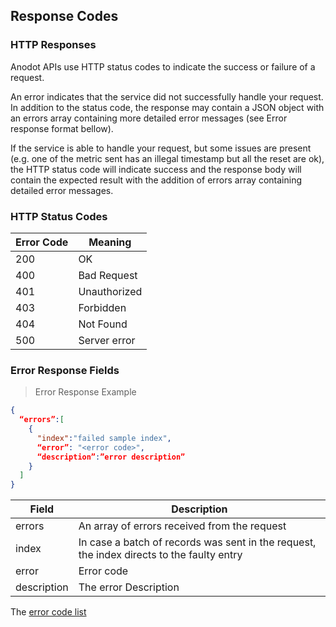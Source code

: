 ## Response Codes

### HTTP Responses
Anodot APIs use HTTP status codes to indicate the success or failure of a request.

An error indicates that the service did not successfully handle your request. In addition to the status code, the response may contain a JSON object with an errors array containing more detailed error messages (see Error response format bellow).

If the service is able to handle your request, but some issues are present (e.g. one of the metric sent has an illegal timestamp but all the reset are ok), the HTTP status code will indicate success and the response body will contain the expected result with the addition of errors array containing detailed error messages.

### HTTP Status Codes

Error Code | Meaning
-|-
200 | OK
400 | Bad Request
401 | Unauthorized
403 | Forbidden
404 | Not Found
500 | Server error

### Error Response Fields

> Error Response Example

```json
{ 
  “errors”:[ 
    {
      "index":"failed sample index",
      “error”: "<error code>", 
      “description”:”error description” 
    } 
  ] 
}
```

Field | Description
------|------------
errors | An array of errors received from the request
index | In case a batch of records was sent in the request, the index directs to the faulty entry
error | Error code
description | The error Description

The [error code list](#anodot-error-codes)


